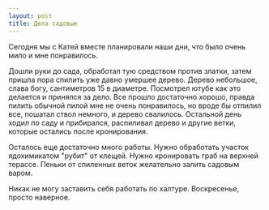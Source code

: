```yaml
---
layout: post
title: Дела садовые
---
```


Сегодня мы с Катей вместе планировали наши дни, что было очень мило и мне понравилось.

Дошли руки до сада, обработал тую средством против златки, затем пришла пора спилить уже давно умершее дерево. Дерево небольшое, слава богу, сантиметров 15 в диаметре. Посмотрел ютубе как это делается и принялся за дело. Все прошло достаточно хорошо, правда пилить обычной пилой мне не очень понравилось, но вроде бы отпилил все, пошатал ствол немного, и дерево свалилось. Остальной день ходил по саду и прибирался, распиливал дерево и другие ветки, которые остались после кронирования.

Осталось еще достаточно много работы. Нужно обработать участок ядохимикатом "рубит" от клещей. Нужно кронировать граб на верхней терассе. Пеньки от спиленных веток желательно залить садовым варом.

Никак не могу заставить себя работать по халтуре. Воскресенье, просто наверное.